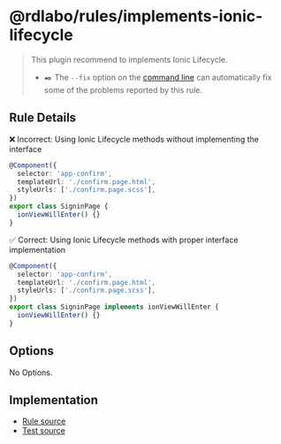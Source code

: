 # @rdlabo/rules/implements-ionic-lifecycle

> This plugin recommend to implements Ionic Lifecycle.
>
> - ✒️ The `--fix` option on the [command line](https://eslint.org/docs/user-guide/command-line-interface#fixing-problems) can automatically fix some of the problems reported by this rule.

## Rule Details

❌ Incorrect: Using Ionic Lifecycle methods without implementing the interface

```ts
@Component({
  selector: 'app-confirm',
  templateUrl: './confirm.page.html',
  styleUrls: ['./confirm.page.scss'],
})
export class SigninPage {
  ionViewWillEnter() {}
}
```

✅ Correct: Using Ionic Lifecycle methods with proper interface implementation

```ts
@Component({
  selector: 'app-confirm',
  templateUrl: './confirm.page.html',
  styleUrls: ['./confirm.page.scss'],
})
export class SigninPage implements ionViewWillEnter {
  ionViewWillEnter() {}
}
```

## Options

No Options.

## Implementation

- [Rule source](../../src/rules/implements-ionic-lifecycle.ts)
- [Test source](../../tests/rules/implements-ionic-lifecycle.ts)

